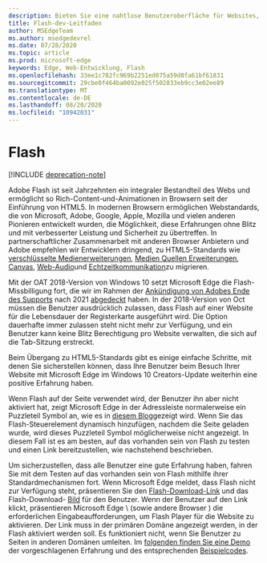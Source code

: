 ```yaml
---
description: Bieten Sie eine nahtlose Benutzeroberfläche für Websites, die Adobe Flash erfordern.
title: Flash-dev-Leitfaden
author: MSEdgeTeam
ms.author: msedgedevrel
ms.date: 07/28/2020
ms.topic: article
ms.prod: microsoft-edge
keywords: Edge, Web-Entwicklung, Flash
ms.openlocfilehash: 33ee1c782fc969b2251ed075a59d8fa61bf61831
ms.sourcegitcommit: 29cbe0f464ba0092e025f502833eb9cc3e02ee89
ms.translationtype: MT
ms.contentlocale: de-DE
ms.lasthandoff: 08/20/2020
ms.locfileid: "10942031"
---
```

# Flash  

[!INCLUDE [deprecation-note](../../includes/legacy-edge-note.md)]  

Adobe Flash ist seit Jahrzehnten ein integraler Bestandteil des Webs und ermöglicht so Rich-Content-und-Animationen in Browsern seit der Einführung von HTML5.  In modernen Browsern ermöglichen Webstandards, die von Microsoft, Adobe, Google, Apple, Mozilla und vielen anderen Pionieren entwickelt wurden, die Möglichkeit, diese Erfahrungen ohne Blitz und mit verbesserter Leistung und Sicherheit zu übertreffen.  In partnerschaftlicher Zusammenarbeit mit anderen Browser Anbietern und Adobe empfehlen wir Entwicklern dringend, zu HTML5-Standards wie [verschlüsselte Medienerweiterungen](https://developer.microsoft.com/microsoft-edge/platform/status/encryptedmediaextensions), [Medien Quellen Erweiterungen](https://developer.microsoft.com/microsoft-edge/platform/status/mediasourceextensions), [Canvas](https://developer.microsoft.com/microsoft-edge/platform/status/canvas), [Web-Audio](https://developer.microsoft.com/microsoft-edge/platform/status/webaudioapi)und [Echtzeitkommunikation](https://developer.microsoft.com/microsoft-edge/platform/status/webrtcobjectrtcapi)zu migrieren.  

Mit der OAT 2018-Version von Windows 10 setzt Microsoft Edge die Flash-Missbilligung fort, die wir im Rahmen der [Ankündigung von Adobes Ende des Supports](https://theblog.adobe.com/adobe-flash-update) nach 2021 [abgedeckt](https://blogs.windows.com/msedgedev/2017/07/25) haben.  In der 2018-Version von Oct müssen die Benutzer ausdrücklich zulassen, dass Flash auf einer Website für die Lebensdauer der Registerkarte ausgeführt wird.  Die Option dauerhafte immer zulassen steht nicht mehr zur Verfügung, und ein Benutzer kann keine Blitz Berechtigung pro Website verwalten, die sich auf die Tab-Sitzung erstreckt.  

Beim Übergang zu HTML5-Standards gibt es einige einfache Schritte, mit denen Sie sicherstellen können, dass Ihre Benutzer beim Besuch Ihrer Website mit Microsoft Edge im Windows 10 Creators-Update weiterhin eine positive Erfahrung haben.  

Wenn Flash auf der Seite verwendet wird, der Benutzer ihn aber nicht aktiviert hat, zeigt Microsoft Edge in der Adressleiste normalerweise ein Puzzleteil Symbol an, wie es in [diesem Blog](https://blogs.windows.com/msedgedev/2016/12/14)gezeigt wird.  Wenn Sie das Flash-Steuerelement dynamisch hinzufügen, nachdem die Seite geladen wurde, wird dieses Puzzleteil Symbol möglicherweise nicht angezeigt.  In diesem Fall ist es am besten, auf das vorhanden sein von Flash zu testen und einen Link bereitzustellen, wie nachstehend beschrieben.  

Um sicherzustellen, dass alle Benutzer eine gute Erfahrung haben, fahren Sie mit dem Testen auf das vorhanden sein von Flash mithilfe ihrer Standardmechanismen fort.  Wenn Microsoft Edge meldet, dass Flash nicht zur Verfügung steht, präsentieren Sie den [Flash-Download-Link](http://get.adobe.com/flashplayer) und das Flash-Download- [Bild](http://www.adobe.com/legal/permissions/icons-web-logos.html#flashplayer) für den Benutzer.  Wenn der Benutzer auf den Link klickt, präsentieren Microsoft Edge \ (sowie andere Browser \) die erforderlichen Eingabeaufforderungen, um Flash Player für die Website zu aktivieren.  Der Link muss in der primären Domäne angezeigt werden, in der Flash aktiviert werden soll.  Es funktioniert nicht, wenn Sie Benutzer zu Seiten in anderen Domänen umleiten.  Im [folgenden finden Sie eine Demo](https://microsoftedge.github.io/MicrosoftEdge-Documentation/flashclicktorun) der vorgeschlagenen Erfahrung und des entsprechenden [Beispielcodes](https://github.com/MicrosoftEdge/MicrosoftEdge-Documentation/tree/master/docs/flashclicktorun).  
